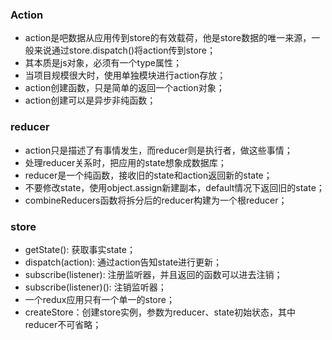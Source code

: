 ### Action ###
- action是吧数据从应用传到store的有效载荷，他是store数据的唯一来源，一般来说通过store.dispatch()将action传到store；
- 其本质是js对象，必须有一个type属性；
- 当项目规模很大时，使用单独模块进行action存放；
- action创建函数，只是简单的返回一个action对象；
- action创建可以是异步非纯函数；
### reducer ###
- action只是描述了有事情发生，而reducer则是执行者，做这些事情；
- 处理reducer关系时，把应用的state想象成数据库；
- reducer是一个纯函数，接收旧的state和action返回新的state；
- 不要修改state，使用object.assign新建副本，default情况下返回旧的state；
- combineReducers函数将拆分后的reducer构建为一个根reducer；
### store ###
- getState(): 获取事实state；
- dispatch(action): 通过action告知state进行更新；
- subscribe(listener): 注册监听器，并且返回的函数可以进去注销；
- subscribe(listener)(): 注销监听器；
- 一个redux应用只有一个单一的store；
- createStore：创建store实例，参数为reducer、state初始状态，其中reducer不可省略；